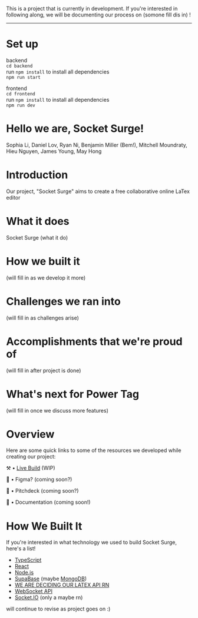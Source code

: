 This is a project that is currently in development. If you're interested in following along, we will be documenting our process on (somone fill dis in) !

---
# Set up

backend\
```cd backend```\
run ```npm install``` to install all dependencies\
```npm run start```


frontend\
```cd frontend```\
run ```npm install``` to install all dependencies\
```npm run dev```


# Hello we are, Socket Surge!
Sophia Li,
Daniel Lov,
Ryan Ni,
Benjamin Miller (Bem!), 
Mitchell Moundraty,
Hieu Nguyen,
James Young,
May Hong


# Introduction
Our project, "Socket Surge" aims to create a free collaborative online LaTex editor 

# What it does
Socket Surge (what it do)

# How we built it
(will fill in as we develop it more)

# Challenges we ran into
(will fill in as challenges arise)

# Accomplishments that we're proud of
(will fill in after project is done)

# What's next for Power Tag
(will fill in once we discuss more features)

# Overview
Here are some quick links to some of the resources we developed while creating our project:

⚒️ • [Live Build](FILL_IN_LINK_LATER) (WIP)

📐 • Figma? (coming soon?) 

📢 • Pitchdeck (coming soon?) 

📕 • Documentation (coming soon!) 

# How We Built It
If you're interested in what technology we used to build Socket Surge, here's a list!

- [TypeScript](https://www.typescriptlang.org/docs/)
- [React](https://legacy.reactjs.org/docs/getting-started.html)
- [Node.js](https://nodejs.org/docs/latest/api/)
- [SupaBase](https://supabase.com/docs) (maybe [MongoDB](https://www.mongodb.com/docs/))
- [WE ARE DECIDING OUR LATEX API RN](fill_in_url)
- [WebSocket API](https://developer.mozilla.org/en-US/docs/Web/API/WebSockets_API)
- [Socket.IO](https://socket.io/docs/v4/) (only a maybe rn)

will continue to revise as project goes on :)



 
